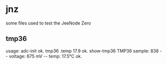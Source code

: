 # jnz
some files used to test the JeeNode Zero

## tmp36

usage:
    adc-init  ok.
    tmp36 .temp 17.9 ok.
    show-tmp36 TMP36 sample: 838 -- voltage: 675 mV -- temp: 17.5°C ok. 
